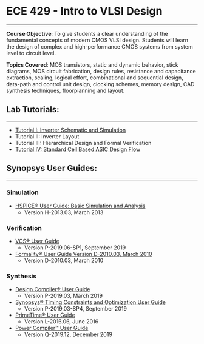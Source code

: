 # ECE 429 - Intro to VLSI Design
--------------------------------------------------------------------------

**Course Objective**: To give students a clear understanding of the fundamental concepts of modern CMOS VLSI design. Students will learn the design of complex and high-performance CMOS systems from system level to circuit level. 

**Topics Covered**: MOS transistors, static and dynamic behavior, stick diagrams, MOS circuit fabrication, design rules, resistance and capacitance extraction, scaling, logical effort, combinational and sequential design, data-path and control unit design, clocking schemes, memory design, CAD synthesis techniques, floorplanning and layout.

## Lab Tutorials: 
--------------------------------------------------------------------------
* [Tutorial I: Inverter Schematic and Simulation](./tut1_inv-sch&sim/README.md)
* Tutorial II: Inverter Layout
* Tutorial III: Hierarchical Design and Formal Verification
* [Tutorial IV: Standard Cell Based ASIC Design Flow](./tut4_std-cell-based-ASIC-design-flow/)

## Synopsys User Guides:
--------------------------------------------------------------------------
### Simulation
* [HSPICE® User Guide: Basic Simulation and Analysis](https://github.com/nalnatsheh/nalnatsheh.github.io/blob/master/docs/user_guides/HSPICE%20User%20Guide%20Basic%20Simulation%20and%20Analysis%20H-2013.03%2C%20March%202013.pdf)
  - Version H-2013.03, March 2013

### Verification
* [VCS® User Guide](https://github.com/nalnatsheh/nalnatsheh.github.io/blob/master/docs/user_guides/VCS%20user%20guide%202019.06-SP1.pdf)
  - Version P-2019.06-SP1, September 2019
* [Formality® User Guide Version D-2010.03, March 2010](https://github.com/nalnatsheh/nalnatsheh.github.io/blob/master/docs/user_guides/Formality%C2%AE%20User%20Guide%20Version%20D-2010.03%2C%20March%202010.pdf)
  - Version D-2010.03, March 2010
 
### Synthesis 
* [Design Compiler® User Guide](https://github.com/nalnatsheh/nalnatsheh.github.io/blob/master/docs/user_guides/Design%20Compiler%20User%20Guide%20Version%20P-2019.03%2C%20March%202019.pdf)
  - Version P-2019.03, March 2019
* [Synopsys® Timing Constraints and Optimization User Guide](https://github.com/nalnatsheh/nalnatsheh.github.io/blob/master/docs/user_guides/Synopsys%20Timing%20Constraints%20and%20Optimization%20User%20Guide%202019.03-SP4.pdf)
  - Version P-2019.03-SP4, September 2019
* [PrimeTime® User Guide](https://github.com/nalnatsheh/nalnatsheh.github.io/blob/master/docs/user_guides/PrimeTime%C2%AE%20User%20Guide%20Version%20L-2016.06%2C%20June%202016.pdf)
  - Version L-2016.06, June 2016
* [Power Compiler™ User Guide](https://github.com/nalnatsheh/nalnatsheh.github.io/blob/master/docs/user_guides/Power%20Compiler%20User%20Guide%202019.12.pdf)
  - Version Q-2019.12, December 2019

